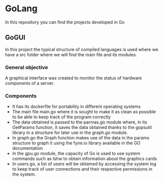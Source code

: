 # GoLang
In this repository you can find the projects developed in Go
## GoGUI
In this project the typical structure of compiled languages is used where we have a src folder where we will find the main file and its modules.
### General objective
A graphical interface was created to monitor the status of hardware components of a server.
### Components
* It has its dockerfile for portability in different operating systems
* The main file main.go where it is sought to make it as clean as possible to be able to keep track of the program correctly
* The data obtained is passed to the parmas.go module where, in its GetParams function, it saves the data obtained thanks to the gopsutil library in a structure for later use in the graph.go module.
* In graph.go the Graph function makes use of the data in the params structure to graph it using the fyne.io library available in the GO documentation
* In the gpu.go module, the capacity of Go is used to use system commands such as lshw to obtain information about the graphics cards
* In users.go, a list of users will be obtained by accessing the system log to keep track of user connections and their respective permissions in the system.
